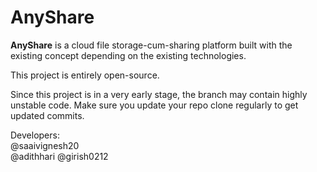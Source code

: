 <h1>AnyShare</h1>
<p>
	<b>AnyShare</b> is a cloud file storage-cum-sharing platform built with the existing concept depending on the existing technologies.
</p>
<p>This project is entirely open-source.</p>
<p>
	Since this project is in a very early stage, the branch may contain highly unstable code. Make sure you update your repo clone regularly to get updated commits.
</p>
<p>
	Developers:<br>
	@saaivignesh20<br>
	@adithhari
	@girish0212
</p>